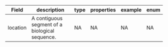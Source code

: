 |Field | description | type | properties | example | enum|
| ---| ---| ---| ---| ---| --- |
| location | A contiguous segment of a biological sequence. | NA | NA | NA | NA|
